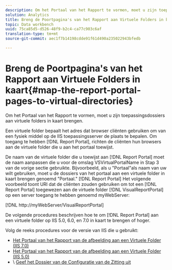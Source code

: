 ```yaml
---
description: Om het Portaal van het Rapport te vormen, moet u zijn toepassingsdossiers aan virtuele folders in kaart brengen.
solution: Analytics
title: Breng de Poortpagina's van het Rapport aan Virtuele Folders in kaart
topic: Data workbench
uuid: 75ca85d5-d526-48f9-b2c4-ca77c903c6af
translation-type: tm+mt
source-git-commit: aec1f7b14198cdde91f61d490a235022943bfedb

---
```



# Breng de Poortpagina&#39;s van het Rapport aan Virtuele Folders in kaart{#map-the-report-portal-pages-to-virtual-directories}

Om het Portaal van het Rapport te vormen, moet u zijn toepassingsdossiers aan virtuele folders in kaart brengen.

Een virtuele folder bepaalt het adres dat browser cliënten gebruiken om van een fysiek middel op de IIS toepassingsserver de plaats te bepalen. Om toegang te hebben [!DNL Report Portal], richten de cliënten hun browsers aan de virtuele folder die u aan het portaal toewijst.

De naam van de virtuele folder die u toewijst aan [!DNL Report Portal] moet de naam aanpassen die u voor de omslag VSVirtualPortalName in Stap 3 van de vorige sectie gebruikte. Bijvoorbeeld, als u &quot;Portaal&quot;als naam van uw wilt gebruiken, moet u de dossiers van het portaal aan een virtuele folder in kaart brengen genoemd &quot;Portaal.&quot; [!DNL Report Portal] Het volgende voorbeeld toont URI dat de cliënten zouden gebruiken om tot een [!DNL Report Portal] toegewezen aan de virtuele folder [!DNL VisualReportPortal] op een server toegang te hebben genoemd myWebServer:

[!DNL http://myWebServer/VisualReportPortal]

De volgende procedures beschrijven hoe te om [!DNL Report Portal] aan een virtuele folder op IIS 5.0, 6.0, en 7.0 in kaart te brengen of hoger.

Volg de reeks procedures voor de versie van IIS die u gebruikt:

* [Het Portaal van het Rapport van de afbeelding aan een Virtuele Folder (IIS 7.0)](../../../../home/c-rpt-oview/c-install-rpt-port/c-virtual-dir/c-map-rpt-port-vdir-7.md#concept-9fc9595bb83147238965be4832df0a08)
* [Het Portaal van het Rapport van de afbeelding aan een Virtuele Folder (IIS 5.0)](../../../../home/c-rpt-oview/c-install-rpt-port/c-virtual-dir/c-map-rpt-port-vdir-5.md#concept-402cb33c50d640e480098517140ffc74)
* \ [Geef het Dossier van de Configuratie van de Zitting uit](../../../../home/c-rpt-oview/c-install-rpt-port/t-edit-sess-config-file.md#task-cf11c3a780bd4936afd3f64a6b30afc7)

